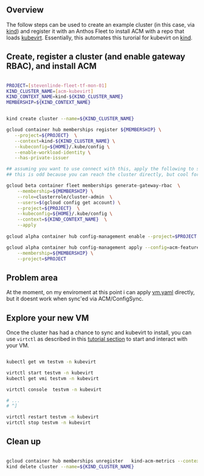 

## Overview

The follow steps can be used to create an example cluster (in this case, via [kind](https://kind.sigs.k8s.io/)) and register it with an Anthos Fleet to install ACM with a repo that loads [kubevirt](https://kubevirt.io/). Essentially, this automates this turorial for kubevirt on [kind](https://kubevirt.io/quickstart_kind/).


## Create, register a cluster (and enable gateway RBAC), and install ACM

```bash

PROJECT=[stevenlinde-fleet-tf-mon-01]
KIND_CLUSTER_NAME=[acm-kubevirt]
KIND_CONTEXT_NAME=kind-${KIND_CLUSTER_NAME}
MEMBERSHIP=${KIND_CONTEXT_NAME}


kind create cluster --name=${KIND_CLUSTER_NAME}

gcloud container hub memberships register ${MEMBERSHIP} \
   --project=${PROJECT}  \
   --context=kind-${KIND_CLUSTER_NAME} \
   --kubeconfig=${HOME}/.kube/config \
   --enable-workload-identity \
   --has-private-issuer

## assuming you want to use connect with this, apply the following to setup RBAC
## this is odd because you can reach the cluster directly, but cool for remote admin

gcloud beta container fleet memberships generate-gateway-rbac  \
    --membership=${MEMBERSHIP} \
    --role=clusterrole/cluster-admin  \
    --users=$(gcloud config get account) \
    --project=${PROJECT}  \
    --kubeconfig=${HOME}/.kube/config \
    --context=${KIND_CONTEXT_NAME}  \
    --apply
    
gcloud alpha container hub config-management enable --project=$PROJECT

gcloud alpha container hub config-management apply --config=acm-feature-config.yaml \
    --membership=${MEMBERSHIP} \
    --project=$PROJECT


```

## Problem area

At the moment, on my enviroment at this point i can apply [vm.yaml](vm.yaml) directly, but it doesnt work when sync'ed via ACM/ConfigSync.


## Explore your new VM

Once the cluster has had a chance to sync and kubevirt to install, you can use `virtctl` as described in this [tutorial section](https://kubevirt.io/quickstart_kind/#virtctl) to start and interact with your VM.

```bash

kubectl get vm testvm -n kubevirt

virtctl start testvm -n kubevirt
kubectl get vmi testvm -n kubevirt

virtctl console  testvm -n kubevirt

# ...
# ^]

virtctl restart testvm -n kubevirt
virtctl stop testvm -n kubevirt


```

## Clean up

```bash

gcloud container hub memberships unregister   kind-acm-metrics --context=kind-${KIND_CLUSTER_NAME}
kind delete cluster --name=${KIND_CLUSTER_NAME}


```
